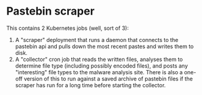 # Pastebin scraper

This contains 2 Kubernetes jobs (well, sort of 3):
  1. A "scraper" deployment that runs a daemon that connects to the pastebin api and pulls down the most recent pastes and writes them to disk.
  2. A "collector" cron job that reads the written files, analyses them to determine file type (including possibly encoded files), and posts any 
     "interesting" file types to the malware analysis site. There is also a one-off version of this to run against a saved archive of pastebin files
     if the scraper has run for a long time before starting the collector.
